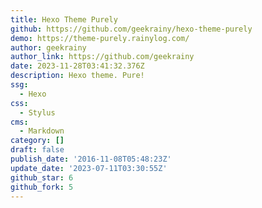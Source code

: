 ```yaml
---
title: Hexo Theme Purely
github: https://github.com/geekrainy/hexo-theme-purely
demo: https://theme-purely.rainylog.com/
author: geekrainy
author_link: https://github.com/geekrainy
date: 2023-11-28T03:41:32.376Z
description: Hexo theme. Pure!
ssg:
  - Hexo
css:
  - Stylus
cms:
  - Markdown
category: []
draft: false
publish_date: '2016-11-08T05:48:23Z'
update_date: '2023-07-11T03:30:55Z'
github_star: 6
github_fork: 5
---
```

